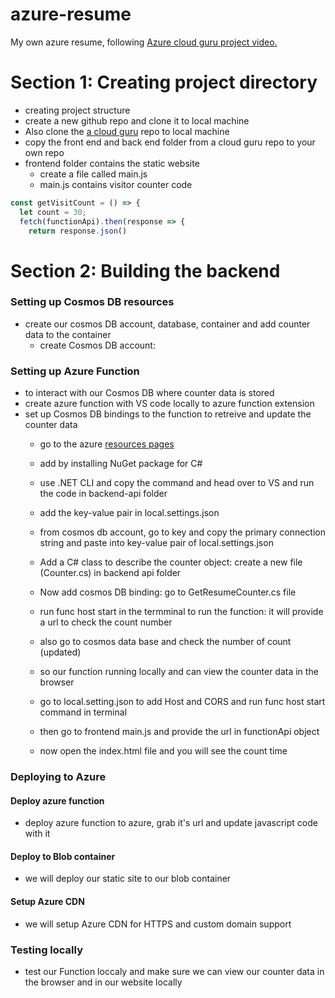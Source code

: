 # azure-resume
My own azure resume, following [Azure cloud guru project video.](https://www.youtube.com/watch?v=ieYrBWmkfno&t=1380s&ab_channel=ACloudGuru)

# Section 1: Creating project directory
- creating project structure
- create a new github repo and clone it to local machine
- Also clone the [a cloud guru](https://github.com/ACloudGuru-Resources/acg-project-azure-resume-starter) repo to local machine
- copy the front end and back end folder from a cloud guru repo to your own repo
- frontend folder contains the static website
  - create a file called main.js
  - main.js contains visitor counter code

```js
const getVisitCount = () => {
  let count = 30;
  fetch(functionApi).then(response => {
    return response.json()
```

# Section 2: Building the backend
### Setting up Cosmos DB resources
- create our cosmos DB account, database, container and add counter data to the container
  - create Cosmos DB account:


### Setting up Azure Function
- to interact with our Cosmos DB where counter data is stored
- create azure function with VS code locally to azure function extension 
- set up Cosmos DB bindings to the function
 to retreive and update the counter data
    - go to the azure [resources pages](https://docs.microsoft.com/en-us/azure/azure-functions/functions-bindings-cosmosdb-v2)
    - add by installing NuGet package for C#
    - use .NET CLI and copy the command and head over to VS and run the code in backend-api folder
    - add the key-value pair in local.settings.json
    - from cosmos db account, go to key and copy the primary connection string and paste into key-value pair of local.settings.json
  - Add a C# class to describe the counter object: create a new file (Counter.cs) in backend api folder
  - Now add cosmos DB binding: go to GetResumeCounter.cs file
  - run func host start in the termminal to run the function: it will provide a url to check the count number
  - also go to cosmos data base and check the number of count (updated)

  - so our function running locally and can view the counter data in the browser
  - go to local.setting.json to add Host and CORS and run func host start command in terminal
  - then go to frontend main.js and provide the url in functionApi object
  - now open the index.html file and you will see the count time

### Deploying to Azure
  #### Deploy azure function
  - deploy azure function to azure, grab it's url and update javascript code with it

  #### Deploy to Blob container
  - we will deploy our static site to our blob container

  #### Setup Azure CDN
  - we will setup Azure CDN for HTTPS and custom domain support

### Testing locally
- test our Function loccaly and make sure we can view our counter data in the browser and in our website locally
